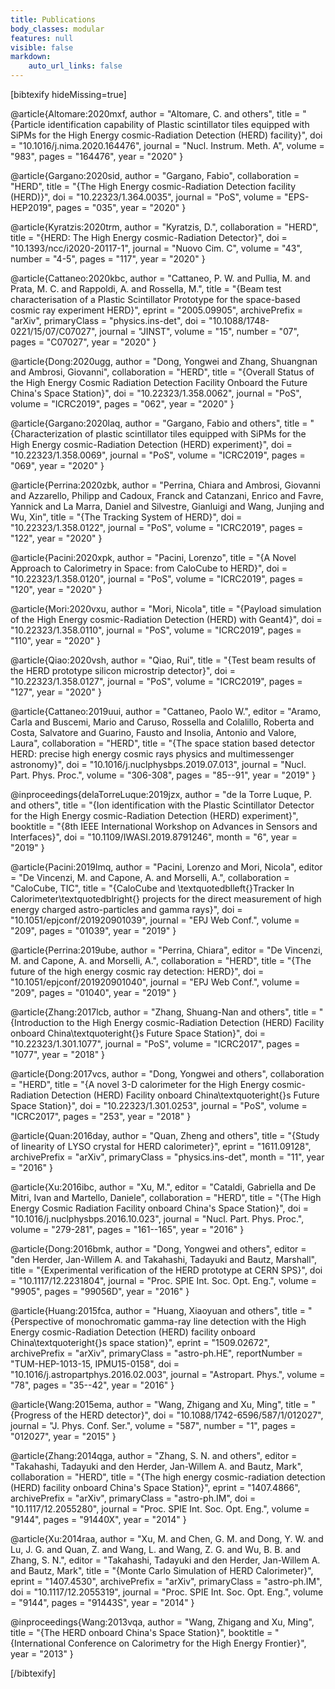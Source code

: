 ```yaml
---
title: Publications
body_classes: modular
features: null
visible: false
markdown:
    auto_url_links: false
---
```


[bibtexify hideMissing=true]

@article{Altomare:2020mxf,
    author = "Altomare, C. and others",
    title = "{Particle identification capability of Plastic scintillator tiles equipped with SiPMs for the High Energy cosmic-Radiation Detection (HERD) facility}",
    doi = "10.1016/j.nima.2020.164476",
    journal = "Nucl. Instrum. Meth. A",
    volume = "983",
    pages = "164476",
    year = "2020"
}

@article{Gargano:2020sid,
    author = "Gargano, Fabio",
    collaboration = "HERD",
    title = "{The High Energy cosmic-Radiation Detection facility (HERD)}",
    doi = "10.22323/1.364.0035",
    journal = "PoS",
    volume = "EPS-HEP2019",
    pages = "035",
    year = "2020"
}

@article{Kyratzis:2020trm,
    author = "Kyratzis, D.",
    collaboration = "HERD",
    title = "{HERD: The High Energy cosmic-Radiation Detector}",
    doi = "10.1393/ncc/i2020-20117-1",
    journal = "Nuovo Cim. C",
    volume = "43",
    number = "4-5",
    pages = "117",
    year = "2020"
}

@article{Cattaneo:2020kbc,
    author = "Cattaneo, P. W. and Pullia, M. and Prata, M. C. and Rappoldi, A. and Rossella, M.",
    title = "{Beam test characterisation of a Plastic Scintillator Prototype for the space-based cosmic ray experiment HERD}",
    eprint = "2005.09905",
    archivePrefix = "arXiv",
    primaryClass = "physics.ins-det",
    doi = "10.1088/1748-0221/15/07/C07027",
    journal = "JINST",
    volume = "15",
    number = "07",
    pages = "C07027",
    year = "2020"
}

@article{Dong:2020ugg,
    author = "Dong, Yongwei and Zhang, Shuangnan and Ambrosi, Giovanni",
    collaboration = "HERD",
    title = "{Overall Status of the High Energy Cosmic Radiation Detection Facility Onboard the Future China's Space Station}",
    doi = "10.22323/1.358.0062",
    journal = "PoS",
    volume = "ICRC2019",
    pages = "062",
    year = "2020"
}

@article{Gargano:2020laq,
    author = "Gargano, Fabio and others",
    title = "{Characterization of plastic scintillator tiles equipped with SiPMs for the High Energy cosmic-Radiation Detection (HERD) experiment}",
    doi = "10.22323/1.358.0069",
    journal = "PoS",
    volume = "ICRC2019",
    pages = "069",
    year = "2020"
}

@article{Perrina:2020zbk,
    author = "Perrina, Chiara and Ambrosi, Giovanni and Azzarello, Philipp and Cadoux, Franck and Catanzani, Enrico and Favre, Yannick and La Marra, Daniel and Silvestre, Gianluigi and Wang, Junjing and Wu, Xin",
    title = "{The Tracking System of HERD}",
    doi = "10.22323/1.358.0122",
    journal = "PoS",
    volume = "ICRC2019",
    pages = "122",
    year = "2020"
}

@article{Pacini:2020xpk,
    author = "Pacini, Lorenzo",
    title = "{A Novel Approach to Calorimetry in Space: from CaloCube to HERD}",
    doi = "10.22323/1.358.0120",
    journal = "PoS",
    volume = "ICRC2019",
    pages = "120",
    year = "2020"
}

@article{Mori:2020vxu,
    author = "Mori, Nicola",
    title = "{Payload simulation of the High Energy cosmic-Radiation Detection (HERD) with Geant4}",
    doi = "10.22323/1.358.0110",
    journal = "PoS",
    volume = "ICRC2019",
    pages = "110",
    year = "2020"
}

@article{Qiao:2020vsh,
    author = "Qiao, Rui",
    title = "{Test beam results of the HERD prototype silicon microstrip detector}",
    doi = "10.22323/1.358.0127",
    journal = "PoS",
    volume = "ICRC2019",
    pages = "127",
    year = "2020"
}

@article{Cattaneo:2019uui,
    author = "Cattaneo, Paolo W.",
    editor = "Aramo, Carla and Buscemi, Mario and Caruso, Rossella and Colalillo, Roberta and Costa, Salvatore and Guarino, Fausto and Insolia, Antonio and Valore, Laura",
    collaboration = "HERD",
    title = "{The space station based detector HERD: precise high energy cosmic rays physics and multimessenger astronomy}",
    doi = "10.1016/j.nuclphysbps.2019.07.013",
    journal = "Nucl. Part. Phys. Proc.",
    volume = "306-308",
    pages = "85--91",
    year = "2019"
}

@inproceedings{delaTorreLuque:2019jzx,
    author = "de la Torre Luque, P. and others",
    title = "{Ion identification with the Plastic Scintillator Detector for the High Energy cosmic-Radiation Detection (HERD) experiment}",
    booktitle = "{8th IEEE International Workshop on Advances in Sensors and Interfaces}",
    doi = "10.1109/IWASI.2019.8791246",
    month = "6",
    year = "2019"
}

@article{Pacini:2019lmq,
    author = "Pacini, Lorenzo and Mori, Nicola",
    editor = "De Vincenzi, M. and Capone, A. and Morselli, A.",
    collaboration = "CaloCube, TIC",
    title = "{CaloCube and \textquotedblleft{}Tracker In Calorimeter\textquotedblright{} projects for the direct measurement of high energy charged astro-particles and gamma rays}",
    doi = "10.1051/epjconf/201920901039",
    journal = "EPJ Web Conf.",
    volume = "209",
    pages = "01039",
    year = "2019"
}

@article{Perrina:2019ube,
    author = "Perrina, Chiara",
    editor = "De Vincenzi, M. and Capone, A. and Morselli, A.",
    collaboration = "HERD",
    title = "{The future of the high energy cosmic ray detection: HERD}",
    doi = "10.1051/epjconf/201920901040",
    journal = "EPJ Web Conf.",
    volume = "209",
    pages = "01040",
    year = "2019"
}

@article{Zhang:2017lcb,
    author = "Zhang, Shuang-Nan and others",
    title = "{Introduction to the High Energy cosmic-Radiation Detection (HERD) Facility onboard China\textquoteright{}s Future Space Station}",
    doi = "10.22323/1.301.1077",
    journal = "PoS",
    volume = "ICRC2017",
    pages = "1077",
    year = "2018"
}

@article{Dong:2017vcs,
    author = "Dong, Yongwei and others",
    collaboration = "HERD",
    title = "{A novel 3-D calorimeter for the High Energy cosmic-Radiation Detection (HERD) Facility onboard China\textquoteright{}s Future Space Station}",
    doi = "10.22323/1.301.0253",
    journal = "PoS",
    volume = "ICRC2017",
    pages = "253",
    year = "2018"
}

@article{Quan:2016day,
    author = "Quan, Zheng and others",
    title = "{Study of linearity of LYSO crystal for HERD calorimeter}",
    eprint = "1611.09128",
    archivePrefix = "arXiv",
    primaryClass = "physics.ins-det",
    month = "11",
    year = "2016"
}

@article{Xu:2016ibc,
    author = "Xu, M.",
    editor = "Cataldi, Gabriella and De Mitri, Ivan and Martello, Daniele",
    collaboration = "HERD",
    title = "{The High Energy Cosmic Radiation Facility onboard China's Space Station}",
    doi = "10.1016/j.nuclphysbps.2016.10.023",
    journal = "Nucl. Part. Phys. Proc.",
    volume = "279-281",
    pages = "161--165",
    year = "2016"
}

@article{Dong:2016bmk,
    author = "Dong, Yongwei and others",
    editor = "den Herder, Jan-Willem A. and Takahashi, Tadayuki and Bautz, Marshall",
    title = "{Experimental verification of the HERD prototype at CERN SPS}",
    doi = "10.1117/12.2231804",
    journal = "Proc. SPIE Int. Soc. Opt. Eng.",
    volume = "9905",
    pages = "99056D",
    year = "2016"
}

@article{Huang:2015fca,
    author = "Huang, Xiaoyuan and others",
    title = "{Perspective of monochromatic gamma-ray line detection with the High Energy cosmic-Radiation Detection (HERD) facility onboard China\textquoteright{}s space station}",
    eprint = "1509.02672",
    archivePrefix = "arXiv",
    primaryClass = "astro-ph.HE",
    reportNumber = "TUM-HEP-1013-15, IPMU15-0158",
    doi = "10.1016/j.astropartphys.2016.02.003",
    journal = "Astropart. Phys.",
    volume = "78",
    pages = "35--42",
    year = "2016"
}

@article{Wang:2015ema,
    author = "Wang, Zhigang and Xu, Ming",
    title = "{Progress of the HERD detector}",
    doi = "10.1088/1742-6596/587/1/012027",
    journal = "J. Phys. Conf. Ser.",
    volume = "587",
    number = "1",
    pages = "012027",
    year = "2015"
}

@article{Zhang:2014qga,
    author = "Zhang, S. N. and others",
    editor = "Takahashi, Tadayuki and den Herder, Jan-Willem A. and Bautz, Mark",
    collaboration = "HERD",
    title = "{The high energy cosmic-radiation detection (HERD) facility onboard China's Space Station}",
    eprint = "1407.4866",
    archivePrefix = "arXiv",
    primaryClass = "astro-ph.IM",
    doi = "10.1117/12.2055280",
    journal = "Proc. SPIE Int. Soc. Opt. Eng.",
    volume = "9144",
    pages = "91440X",
    year = "2014"
}

@article{Xu:2014raa,
    author = "Xu, M. and Chen, G. M. and Dong, Y. W. and Lu, J. G. and Quan, Z. and Wang, L. and Wang, Z. G. and Wu, B. B. and Zhang, S. N.",
    editor = "Takahashi, Tadayuki and den Herder, Jan-Willem A. and Bautz, Mark",
    title = "{Monte Carlo Simulation of HERD Calorimeter}",
    eprint = "1407.4530",
    archivePrefix = "arXiv",
    primaryClass = "astro-ph.IM",
    doi = "10.1117/12.2055319",
    journal = "Proc. SPIE Int. Soc. Opt. Eng.",
    volume = "9144",
    pages = "91443S",
    year = "2014"
}

@inproceedings{Wang:2013vqa,
    author = "Wang, Zhigang and Xu, Ming",
    title = "{The HERD onboard China's Space Station}",
    booktitle = "{International Conference on Calorimetry for the High Energy Frontier}",
    year = "2013"
}

[/bibtexify]
